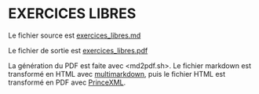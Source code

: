 

EXERCICES LIBRES
================


Le fichier source est [exercices_libres.md](https://github.com/NicHub/cours-microcontroleurs/blob/master/exercices_libres/exercices_libres.md)

Le fichier de sortie est [exercices_libres.pdf](https://github.com/NicHub/cours-microcontroleurs/blob/master/exercices_libres/exercices_libres.pdf)

La génération du PDF est faite avec <md2pdf.sh>. Le fichier markdown est transformé en HTML avec [multimarkdown](http://fletcherpenney.net/multimarkdown/download/), puis le fichier HTML est transformé en PDF avec [PrinceXML](http://www.princexml.com).

